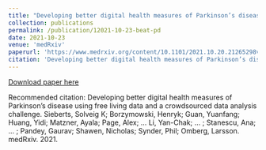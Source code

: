 ```yaml
---
title: "Developing better digital health measures of Parkinson’s disease using free living data and a crowdsourced data analysis challenge"
collection: publications
permalink: /publication/12021-10-23-beat-pd
date: 2021-10-23
venue: 'medRxiv'
paperurl: 'https://www.medrxiv.org/content/10.1101/2021.10.20.21265298v1'
citation: 'Developing better digital health measures of Parkinson’s disease using free living data and a crowdsourced data analysis challenge. Sieberts, Solveig K; Borzymowski, Henryk; Guan, Yuanfang; Huang, Yidi; Matzner, Ayala; Page, Alex; … Li, Yan-Chak; … ; Stanescu, Ana; … ; Pandey, Gaurav; Shawen, Nicholas; Synder, Phil; Omberg, Larsson. medRxiv. 2021.'
---
```


<a href='https://www.medrxiv.org/content/10.1101/2021.10.20.21265298v1'>Download paper here</a>

Recommended citation: Developing better digital health measures of Parkinson’s disease using free living data and a crowdsourced data analysis challenge. Sieberts, Solveig K; Borzymowski, Henryk; Guan, Yuanfang; Huang, Yidi; Matzner, Ayala; Page, Alex; … Li, Yan-Chak; … ; Stanescu, Ana; … ; Pandey, Gaurav; Shawen, Nicholas; Synder, Phil; Omberg, Larsson. medRxiv. 2021.